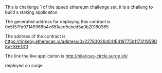 This is challenge 1 of the speed ethereum challenge set, it is a challeng to build a staking applicaiton

The generated address for deploying this contract is 
0x5f57fb97149966b4e651acd5ebdd5a0b20180365

The address of the contract is 
https://rinkeby.etherscan.io/address/0x22783026d041E419775b117311959D8dF3EE131f

The link the live applicaiton is 
http://hilarious-circle.surge.sh/

deployed on surge